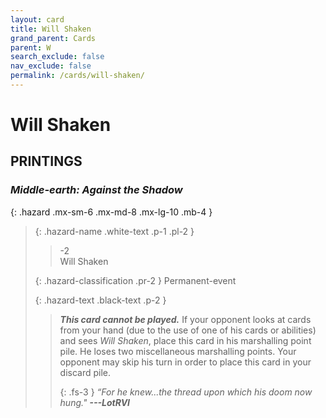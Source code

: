 ```yaml
---
layout: card
title: Will Shaken
grand_parent: Cards
parent: W
search_exclude: false
nav_exclude: false
permalink: /cards/will-shaken/
---
```


# Will Shaken


## PRINTINGS


### _Middle-earth: Against the Shadow_

{: .hazard .mx-sm-6 .mx-md-8 .mx-lg-10 .mb-4 }
> {: .hazard-name .white-text .p-1 .pl-2 }
> > <div class="hazard-mp">-2</div>
> > <div class="card-name">Will Shaken</div>
>
> {: .hazard-classification .pr-2 }
> Permanent-event
>
> {: .hazard-text .black-text .p-2 }
> > ***This card cannot be played.*** If your opponent looks at cards from your hand (due to the use of one of his cards or abilities) and sees _Will Shaken_, place this card in his marshalling point pile. He loses two miscellaneous marshalling points. Your opponent may skip his turn in order to place this card in your discard pile. 
> > 
> > {: .fs-3 } 
> > _“For he knew...the thread upon which his doom now hung."_ ***---&#65279;LotRVI***  
>


